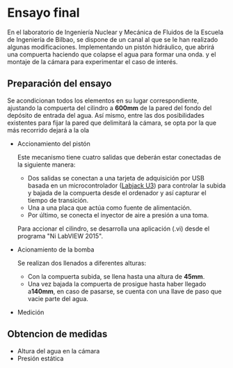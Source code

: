 # Ensayo final

En el laboratorio de Ingeniería Nuclear y Mecánica de Fluidos de la Escuela de Ingeniería de Bilbao, se dispone de un canal al que se le han realizado algunas modificaciones. Implementando un pistón hidráulico, que abrirá una compuerta haciendo que colapse el agua para formar una onda. y el montaje de la cámara  para experimentar el caso de interés.

## Preparación del ensayo

Se acondicionan todos los elementos en su lugar correspondiente, ajustando la compuerta del cilindro a **600mm** de la pared del fondo del depósito de entrada del agua. Así mismo, entre las dos posibilidades existentes para fijar la pared que delimitará la cámara, se opta por la que más recorrido dejará a la ola
- Accionamiento del pistón

  Este mecanismo tiene cuatro salidas que deberán estar conectadas de la siguiente manera:

  - Dos salidas se conectan a una tarjeta de adquisición por USB basada en un microcontrolador ([Labjack U3](http://labjack.com/u3)) para controlar la subida y bajada de la compuerta desde el ordenador y así capturar el tiempo de transición. 
  - Una a una placa que actúa como fuente de alimentación.
  - Por último, se conecta el inyector de aire a presión a una toma.

  Para accionar el cilindro, se desarrolla una aplicación (.vi) desde el programa "Ni LabVIEW 2015".

- Acionamiento de la bomba

  Se realizan dos llenados a diferentes alturas:

  - Con la compuerta subida, se llena hasta una altura de **45mm**.
  - Una vez bajada la compuerta de prosigue hasta haber llegado a**140mm**, en caso de pasarse, se cuenta con una llave de paso que vacie parte del agua.

- Medición 
## Obtencion de medidas
- Altura del agua en la cámara
- Presión estática 
